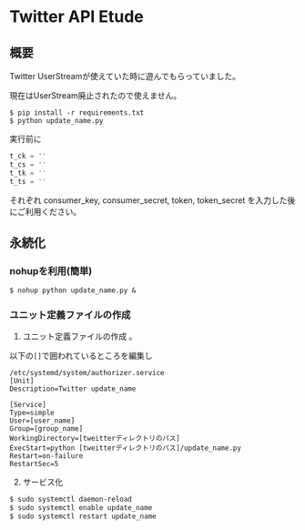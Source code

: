 # Twitter API Etude
## 概要
Twitter UserStreamが使えていた時に遊んでもらっていました。

現在はUserStream廃止されたので使えません。

```
$ pip install -r requirements.txt
$ python update_name.py
```

実行前に
```python
t_ck = ''
t_cs = ''
t_tk = ''
t_ts = ''
```
それぞれ consumer_key, consumer_secret, token, token_secret を入力した後にご利用ください。

## 永続化
### nohupを利用(簡単)
```
$ nohup python update_name.py &
```

### ユニット定義ファイルの作成
1. ユニット定義ファイルの作成 。 
   
以下の```[]```で囲われているところを編集し
```service:update_name.service
/etc/systemd/system/authorizer.service
[Unit]
Description=Twitter update_name

[Service]
Type=simple
User=[user_name]
Group=[group_name]
WorkingDirectory=[tweitterディレクトリのパス]
ExecStart=python [tweitterディレクトリのパス]/update_name.py
Restart=on-failure
RestartSec=5
```
 2. サービス化
```bash
$ sudo systemctl daemon-reload
$ sudo systemctl enable update_name
$ sudo systemctl restart update_name
```
